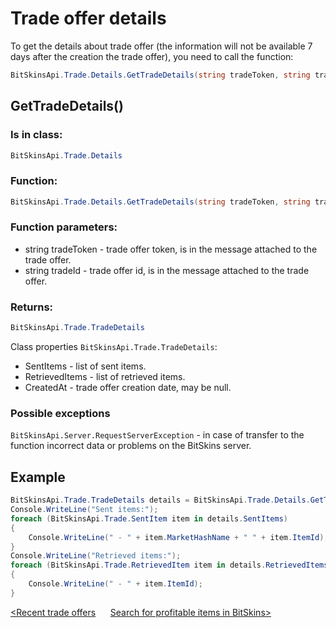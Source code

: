 ﻿# Trade offer details

To get the details about trade offer (the information will not be available 7 days after the creation the trade offer), you need to call the function:

```csharp
BitSkinsApi.Trade.Details.GetTradeDetails(string tradeToken, string tradeId);
```

## GetTradeDetails()

### Is in class:

```csharp
BitSkinsApi.Trade.Details
```

### Function:

```csharp
BitSkinsApi.Trade.Details.GetTradeDetails(string tradeToken, string tradeId);
```

### Function parameters:
* string tradeToken - trade offer token, is in the message attached to the trade offer.
* string tradeId - trade offer id, is in the message attached to the trade offer.

### Returns:

```csharp
BitSkinsApi.Trade.TradeDetails
```

Class properties ```BitSkinsApi.Trade.TradeDetails```:
* SentItems - list of sent items.
* RetrievedItems - list of retrieved items.
* CreatedAt - trade offer creation date, may be null.

### Possible exceptions
```BitSkinsApi.Server.RequestServerException``` - in case of transfer to the function incorrect data or problems on the BitSkins server.

## Example

```csharp
BitSkinsApi.Trade.TradeDetails details = BitSkinsApi.Trade.Details.GetTradeDetails("trade token", "trade id");
Console.WriteLine("Sent items:");
foreach (BitSkinsApi.Trade.SentItem item in details.SentItems)
{
    Console.WriteLine(" - " + item.MarketHashName + " " + item.ItemId);
}
Console.WriteLine("Retrieved items:");
foreach (BitSkinsApi.Trade.RetrievedItem item in details.RetrievedItems)
{
    Console.WriteLine(" - " + item.ItemId);
}
```

[<Recent trade offers](https://github.com/Captious99/BitSkinsApi/blob/master/docs/eng/trade/recent_trade_offers.md) &nbsp;&nbsp;&nbsp;&nbsp; [Search for profitable items in BitSkins>](https://github.com/Captious99/BitSkinsApi/blob/master/docs/eng/code_examples/find_profitable_items.md)